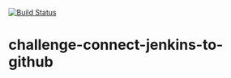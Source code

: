 
[![Build Status](http://ec2-3-214-45-178.compute-1.amazonaws.com/buildStatus/icon?job=challenge-connect-jenkins-to-github)](http://ec2-3-214-45-178.compute-1.amazonaws.com/job/challenge-connect-jenkins-to-github/)

# challenge-connect-jenkins-to-github


